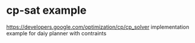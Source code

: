 # cp-sat example

https://developers.google.com/optimization/cp/cp_solver implementation example for daiy planner with contraints
